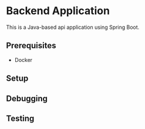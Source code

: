 # Backend Application

This is a Java-based api application using Spring Boot.

## Prerequisites

- Docker

## Setup

## Debugging

## Testing
